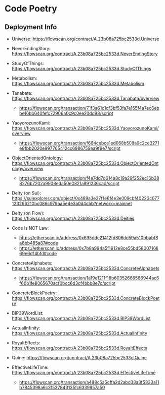 # Code Poetry

## Deployment Info

- Universe: https://flowscan.org/contract/A.23b08a725bc2533d.Universe

- NeverEndingStory: https://flowscan.org/contract/A.23b08a725bc2533d.NeverEndingStory

- StudyOfThings: https://flowscan.org/contract/A.23b08a725bc2533d.StudyOfThings

- Metabolism: https://flowscan.org/contract/A.23b08a725bc2533d.Metabolism

- Tanabata: https://flowscan.org/contract/A.23b08a725bc2533d.Tanabata/overview
    - https://flowscan.org/transaction/71f3a61c1cf3bf53fa7e155f4a7ec6ebbe16bb640fefc72906a0c9c0ee20dd98/script

- YaoyorozunoKami: https://flowscan.org/contract/A.23b08a725bc2533d.YaoyorozunoKami/overview
    - https://flowscan.org/transaction/f664cebce1ed068b508a9c2ce3271e8fbb2020e997765412cc6986759aa9f9e7/script

- ObjectOrientedOntology: https://flowscan.org/contract/A.23b08a725bc2533d.ObjectOrientedOntology/overview
    - https://flowscan.org/transaction/f4e7dd7d614a8c19a26f252ec16b388276b7202a9908eda50e0821a891236cad/script

- Deity (on Sui): https://suiexplorer.com/object/0x489a3e27f1e6f4e3e009cbf40223c077123266210bc086c979aa5e4e3a0d4cbb?network=mainnet

- Deity (on Flow): https://flowscan.org/contract/A.23b08a725bc2533d.Deities

- Code is NOT Law:
    - https://etherscan.io/address/0x695dde21412fd806dd59a510bbabf8a6bb485a87#code
    - https://etherscan.io/address/0x7b8a994a5f1912e8ce55bd5800716869e6d14bfd#code

- ConcreteAlphabets: https://flowscan.org/contract/A.23b08a725bc2533d.ConcreteAlphabets
    - https://flowscan.org/transaction/1a19e1211f18b60352666566944ac6f60b1fe8065670acf0bcc6d3cf4bbb8e7c/script

- ConcreteBlockPoetry: https://flowscan.org/contract/A.23b08a725bc2533d.ConcreteBlockPoetry

- BIP39WordList: https://flowscan.org/contract/A.23b08a725bc2533d.BIP39WordList

- ActualInfinity: https://flowscan.org/contract/A.23b08a725bc2533d.ActualInfinity

- RoyaltEffects: https://flowscan.org/contract/A.23b08a725bc2533d.RoyaltEffects

- Quine: https://flowscan.org/contract/A.23b08a725bc2533d.Quine

- EffectiveLifeTime: https://flowscan.org/contract/A.23b08a725bc2533d.EffectiveLifeTime
    - https://flowscan.org/transaction/a488c5a5cffa2d2abd33a3f5333a11b7845398a6c3f537843135fc6339857a50
